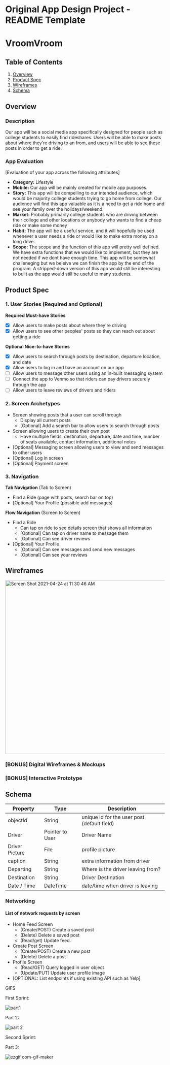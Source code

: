 Original App Design Project - README Template
===

# VroomVroom

## Table of Contents
1. [Overview](#Overview)
1. [Product Spec](#Product-Spec)
1. [Wireframes](#Wireframes)
2. [Schema](#Schema)

## Overview
### Description
Our app will be a social media app specifically designed for people such as college students to easily find rideshares. Users will be able to make posts about where they're driving to an from, and users will be able to see these posts in order to get a ride.

### App Evaluation
[Evaluation of your app across the following attributes]
- **Category:** Lifestyle 
- **Mobile:** Our app will be mainly created for mobile app purposes.
- **Story:** This app will be compelling to our intended audience, which would be majority college students trying to go home from college. Our audience will find this app valuable as it is a need to get a ride home and see your family over the holidays/weekend.
- **Market:** Probably primarily college students who are driving between their college and other locations or anybody who wants to find a cheap ride or make some money
- **Habit:** The app will be a useful service, and it will hopefully be used whenever a user needs a ride or would like to make extra money on a long drive.
- **Scope:** The scope and the function of this app will pretty well defined. We have extra functions that we would like to implement, but they are not needed if we dont have enough time. This app will be somewhat challeneging but we beleive we can finish the app by the end of the program. A stripped-down version of this app would still be interesting to built as the app would still be useful to many students.

## Product Spec

### 1. User Stories (Required and Optional)

**Required Must-have Stories**

- [X] Allow users to make posts about where they're driving
- [X] Allow users to see other peoples' posts so they can reach out about getting a ride

**Optional Nice-to-have Stories**

- [X] Allow users to search through posts by destination, departure location, and date
- [X] Allow users to log in and have an account on our app
- [ ] Allow users to message other users using an in-built messaging system
- [ ] Connect the app to Venmo so that riders can pay drivers securely through the app
- [ ] Allow users to leave reviews of drivers and riders

### 2. Screen Archetypes

* Screen showing posts that a user can scroll through
   * Display all current posts
   * [Optional] Add a search bar to allow users to search through posts
* Screen allowing users to create their own post
   * Have multiple fields: destination, departure, date and time, number of seats available, contact information, additional notes
* [Optional] Messaging screen allowing users to view and send messages to other users
* [Optional] Log in screen
* [Optional] Payment screen

### 3. Navigation

**Tab Navigation** (Tab to Screen)

* Find a Ride (page with posts, search bar on top)
* [Optional] Your Profile (possible add messages)

**Flow Navigation** (Screen to Screen)

* Find a Ride
   * Can tap on ride to see details screen that shows all information
   * [Optional] Can tap on driver name to message them
   * [Optional] Can see driver reviews
* [Optional] Your Profile
   * [Optional] Can see messages and send new messages
   * [Optional] Can see your reviews

## Wireframes
<img width="547" alt="Screen Shot 2021-04-24 at 11 30 46 AM" src="https://user-images.githubusercontent.com/59664875/115969186-942cc380-a4f0-11eb-87d2-43c018b5e155.png">


### [BONUS] Digital Wireframes & Mockups

### [BONUS] Interactive Prototype

## Schema 
 | Property      | Type     | Description |
   | ------------- | -------- | ------------|
   | objectId      | String   | unique id for the user post (default field) |
   | Driver        | Pointer to User| Driver Name |
   | Driver Picture| File     | profile picture |
   | caption       | String   | extra information from driver |
   | Departing | String   | Where is the driver leaving from? |
   | Destination| String   | Driver Destination |
   | Date / Time  | DateTime | date/time when driver is leaving |
### Networking
#### List of network requests by screen
   - Home Feed Screen
      - (Create/POST) Create a saved post
      - (Delete) Delete a saved post
      - (Read/get) Update feed.
   - Create Post Screen
      - (Create/POST) Create a new post
      - (Delete) Delete a post
   - Profile Screen
      - (Read/GET) Query logged in user object
      - (Update/PUT) Update user profile image
- [OPTIONAL: List endpoints if using existing API such as Yelp]

GIFS

First Sprint:

![part1](https://user-images.githubusercontent.com/59664875/119082258-8dd81d00-b9b2-11eb-8fef-e187245b4c7d.gif)

Part 2:

![part 2](https://user-images.githubusercontent.com/59664875/119082264-92043a80-b9b2-11eb-8386-6e710403141d.gif)

Second Sprint:

Part 3:

![ezgif com-gif-maker](https://user-images.githubusercontent.com/59664875/119912902-418c6000-bf11-11eb-9536-8db49ea400a8.gif)



